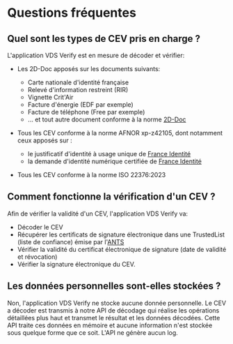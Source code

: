 # Questions fréquentes

## Quel sont les types de CEV pris en charge ?

L'application VDS Verify est en mesure de décoder et vérifier:

- Les 2D-Doc apposés sur les documents suivants:
  - Carte nationale d'identité française
  - Relevé d'information restreint (RIR)
  - Vignette Crit'Air
  - Facture d'énergie (EDF par exemple)
  - Facture de téléphone (Free par exemple)
  - ... et tout autre document conforme à la norme [2D-Doc](https://ants.gouv.fr/nos-missions/les-solutions-numeriques/2d-doc)
- Tous les CEV conforme à la norme AFNOR xp-z42105, dont notamment ceux apposés sur :

  - le justificatif d'identité à usage unique de [France Identité](https://france-identite.gouv.fr/justificatif/)
  - la demande d'identité numérique certifiée de [France Identité](https://france-identite.gouv.fr/identite-numerique-certifiee/)

- Tous les CEV conforme à la norme ISO 22376:2023

## Comment fonctionne la vérification d'un CEV ?

Afin de vérifier la validité d'un CEV, l'application VDS Verify va:

- Décoder le CEV
- Récupérer les certificats de signature électronique dans une TrustedList (liste de confiance) émise par l'[ANTS](https://ants.gouv.fr/)
- Vérifier la validité du certificat électronique de signature (date de validité et révocation)
- Vérifier la signature électronique du CEV.

## Les données personnelles sont-elles stockées ?

Non, l'application VDS Verify ne stocke aucune donnée personnelle. Le CEV a décoder est transmis à notre API de décodage qui réalise les opérations détaillées plus haut et transmet le résultat et les données décodées. Cette API traite ces données en mémoire et aucune information n'est stockée sous quelque forme que ce soit. L'API ne génère aucun log.

